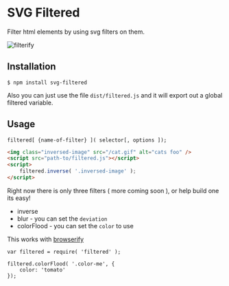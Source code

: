 # SVG Filtered

Filter html elements by using svg filters on them.

![filterify](https://raw.githubusercontent.com/jcblw/svg-filtered/master/test/before-after.png)

## Installation

    $ npm install svg-filtered

Also you can just use the file `dist/filtered.js` and it will export out a global filtered variable.

## Usage

`filtered[ {name-of-filter} ]( selector[, options ]);`

```html
<img class="inversed-image" src="/cat.gif" alt="cats foo" />
<script src="path-to/filtered.js"></script>
<script>
    filtered.inverse( '.inversed-image' );
</script>
```

Right now there is only three filters ( more coming soon ), or help build one its easy!

- inverse
- blur - you can set the `deviation`
- colorFlood - you can set the `color` to use

This works with [browserify](http://browserify.org)

```
var filtered = require( 'filtered' );

filtered.colorFlood( '.color-me', {
    color: 'tomato'
});
```
